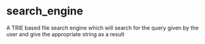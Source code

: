 # search_engine
A TRIE based file search engine which will search for the query given by the user and give the appropriate string as a result 
